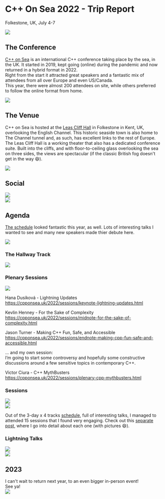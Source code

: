 # C++ On Sea 2022 - Trip Report
Folkestone, UK, July 4-7  

![](img/Folkestone.jpeg)  

## The Conference

[C++ on Sea](https://cpponsea.uk) is an international C++ conference taking place by the sea, in the UK. 
It started in 2019, kept going (online) during the pandemic and now returned in a hybrid format in 2022.  
Right from the start it attracted great speakers and a fantastic mix of attendees from all over Europe and even US/Canada.  
This year, there were almost 200 attendees on site, while others preferred to follow the online format from home. 

![](img/welcome.jpeg)  

## The Venue

C++ on Sea is hosted at the [Leas Cliff Hall](http://leascliffhall.co.uk) in Folkestone in Kent, UK, overlooking the English Channel. This historic seaside town is also home to The Channel tunnel and, as such, has excellent links to the rest of Europe.  
The Leas Cliff Hall is a working theater that also has a dedicated conference suite. Built into the cliffs, and with floor-to-ceiling glass overlooking the sea on three sides, the views are spectacular (if the classic British fog doesn't get in the way 😄). 

![](img/venue.jpeg)  

## Social

![](img/buds1.jpeg)  
![](img/buds2.jpeg)  

## Agenda

[The schedule](https://cpponsea.uk/2022/schedule/) looked fantastic this year, as well. Lots of interesting talks I wanted to see and many new speakers made thier debute here. 

![](img/sched.jpeg)  


### The Hallway Track

![](img/reception.jpeg)  


### Plenary Sessions

![](img/keynote_kevlin.jpeg)  

Hana Dusíková - Lightning Updates  
https://cpponsea.uk/2022/sessions/keynote-lightning-updates.html

Kevlin Henney - For the Sake of Complexity  
https://cpponsea.uk/2022/sessions/midnote-for-the-sake-of-complexity.html

Jason Turner - Making C++ Fun, Safe, and Accessible  
https://cpponsea.uk/2022/sessions/endnote-making-cpp-fun-safe-and-accessible.html

... and my own session:  
I’m going to start some controversy and hopefully some constructive discussions around a few sensitive topics in contemporary C++.

Victor Ciura - C++ MythBusters  
https://cpponsea.uk/2022/sessions/plenary-cpp-mythbusters.html

### Sessions 

![](img/thumb_1.png)  
![](img/thumb_2.png)  

Out of the 3-day x 4 tracks [schedule](https://cpponsea.uk/2022/schedule/), full of interesting talks, I managed to attended 15 sessions that I found very engaging. Check out this [separate post](./sessions.html), where I go into detail about each one (with pictures 😄).  

### Lightning Talks  

![](img/lightning_talks.jpeg)  
![](img/lightning_talks_list.jpeg)  


## 2023 

I can't wait to return next year, to an even bigger in-person event!  
See ya!  
![](img/lighthouse.jpeg)  

